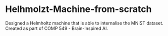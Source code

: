 # Helhmolzt-Machine-from-scratch
Designed a Helmholtz machine that is able to internalise the MNIST dataset. Created as part of COMP 549 - Brain-Inspired AI.
